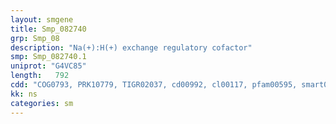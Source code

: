 ```yaml
---
layout: smgene
title: Smp_082740
grp: Smp_08
description: "Na(+):H(+) exchange regulatory cofactor"
smp: Smp_082740.1
uniprot: "G4VC85"
length:   792
cdd: "COG0793, PRK10779, TIGR02037, cd00992, cl00117, pfam00595, smart00228"
kk: ns
categories: sm
---
```

